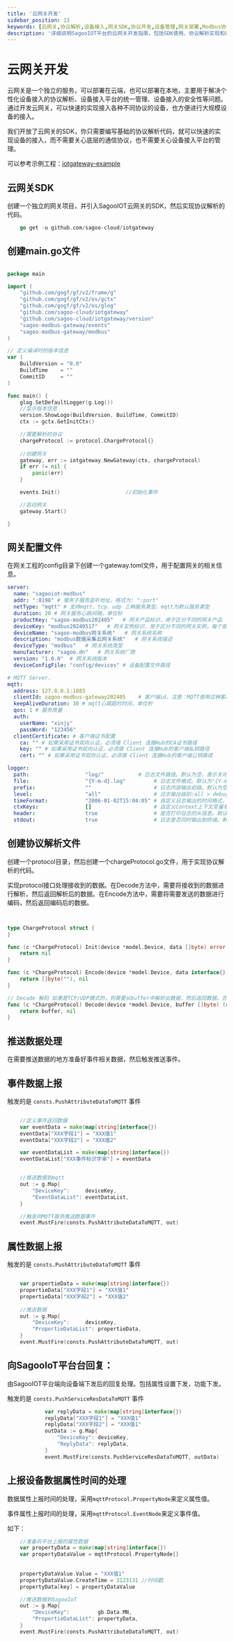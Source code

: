 ```yaml
---
title: '云网关开发'
sidebar_position: 13
keywords: [云网关,协议解析,设备接入,网关SDK,协议开发,设备管理,网关部署,Modbus协议,网关示例,物联网网关]
description: '详细说明SagooIOT平台的云网关开发指南，包括SDK使用、协议解析实现和设备接入等完整的网关开发流程。'
---
```


# 云网关开发
云网关是一个独立的服务，可以部署在云端，也可以部署在本地，主要用于解决个性化设备接入的协议解析、设备接入平台的统一管理、设备接入的安全性等问题。
通过开发云网关，可以快速的实现接入各种不同协议的设备，也方便进行大规模设备的接入。

我们开放了云网关的SDK，你只需要编写基础的协议解析代码，就可以快速的实现设备的接入，而不需要关心底层的通信协议，也不需要关心设备接入平台的管理。

可以参考示例工程：[iotgateway-example](https://github.com/sagoo-cloud/iotgateway-example)

## 云网关SDK

创建一个独立的网关项目，并引入SagooIOT云网关的SDK，然后实现协议解析的代码。


```go
    go get -u github.com/sagoo-cloud/iotgateway
```


## 创建main.go文件

```go

package main

import (
	"github.com/gogf/gf/v2/frame/g"
	"github.com/gogf/gf/v2/os/gctx"
	"github.com/gogf/gf/v2/os/glog"
	"github.com/sagoo-cloud/iotgateway"
	"github.com/sagoo-cloud/iotgateway/version"
	"sagoo-modbus-gateway/events"
	"sagoo-modbus-gateway/modbus"
)

// 定义编译时的版本信息
var (
	BuildVersion = "0.0"
	BuildTime    = ""
	CommitID     = ""
)

func main() {
	glog.SetDefaultLogger(g.Log())
	//显示版本信息
	version.ShowLogo(BuildVersion, BuildTime, CommitID)
	ctx := gctx.GetInitCtx()

    //需要解析的协议
	chargeProtocol := protocol.ChargeProtocol{}
	
	//创建网关
	gateway, err := iotgateway.NewGateway(ctx, chargeProtocol)
	if err != nil {
		panic(err)
	}

	events.Init()                     //初始化事件

	//启动网关
	gateway.Start()

}

```
## 网关配置文件

在网关工程的config目录下创建一个gateway.toml文件，用于配置网关的相关信息。

```yaml
server:
  name: "sagooiot-modbus"
  addr: ":8198" # 服务于服务监听地址，格式为: ":port"
  netType: "mqtt" # 支持mqtt、tcp、udp 三种服务类型，mqtt为默认服务类型
  duration: 20 # 网关服务心跳间隔，单位秒
  productKey: "sagoo-modbus202405"   # 网关产品标识，用于区分不同的网关产品
  deviceKey: "modbus20240517"   # 网关实例标识，用于区分不同的网关实例，每个部署的网关实例必须唯一，用于在平台上添加这个网关设备标识
  deviceName: "sagoo-modbus网关系统"   # 网关系统名称
  description: "modbus数据采集云网关系统"   # 网关系统描述
  deviceType: "modbus"   # 网关系统类型
  manufacturer: "sagoo.dn"   # 网关系统厂商
  version: "1.0.0"  # 网关系统版本
  deviceConfigFile: "config/devices" # 设备配置文件路径

# MQTT Server.
mqtt:
  address: 127.0.0.1:1883
  clientId: sagoo-modbus-gateway202405    # 客户端id，注意：MQTT使用过种客户端id不能重复
  keepAliveDuration: 30 # mqtt心跳超时时间，单位秒
  qos: 1 # 服务质量
  auth:
    userName: "xinjy"
    passWord: "123456"
  clientCertificate: # 客户端证书配置
    ca: "" # 如果采用证书双向认证，必须填 Client 连接Hub的CA证书路径
    key: "" # 如果采用证书双向认证，必须填 Client 连接Hub的客户端私钥路径
    cert: "" # 如果采用证书双向认证，必须填 Client 连接Hub的客户端公钥路径

logger:
  path:                  "log/"           # 日志文件路径。默认为空，表示关闭，仅输出到终端
  file:                  "{Y-m-d}.log"         # 日志文件格式。默认为"{Y-m-d}.log"
  prefix:                ""                    # 日志内容输出前缀。默认为空
  level:                 "all"                 # 日志输出级别:all > debug > info > warn > error 生成环境建议使用info
  timeFormat:            "2006-01-02T15:04:05" # 自定义日志输出的时间格式，使用Golang标准的时间格式配置
  ctxKeys:               []                    # 自定义Context上下文变量名称，自动打印Context的变量到日志中。默认为空
  header:                true                  # 是否打印日志的头信息。默认true
  stdout:                true                  # 日志是否同时输出到终端。默认true

```


## 创建协议解析文件

创建一个protocol目录，然后创建一个chargeProtocol.go文件，用于实现协议解析的代码。

实现protocol接口处理接收到的数据。在Decode方法中，需要将接收到的数据进行解析，然后返回解析后的数据。在Encode方法中，需要将需要发送的数据进行编码，然后返回编码后的数据。

```go


type ChargeProtocol struct {
}

func (c *ChargeProtocol) Init(device *model.Device, data []byte) error {
	return nil
}

func (c *ChargeProtocol) Encode(device *model.Device, data interface{}, param ...string) (res []byte, err error) {
	return []byte(""), nil
}

// Decode 解码 如果是TCP/UDP模式的，则需要从buffer中解析出数据，然后返回数据。否则实现自己的方法
func (c *ChargeProtocol) Decode(device *model.Device, buffer []byte) (res []byte, err error) {
	return buffer, nil
}


```

## 推送数据处理

在需要推送数据的地方准备好事件相关数据，然后触发推送事件。

## 事件数据上报

触发的是 `consts.PushAttributeDataToMQTT` 事件


```go

	//定义事件返回数据
	var eventData = make(map[string]interface{})
	eventData["XXX字段1"] = "XXX值1"
	eventData["XXX字段2"] = "XXX值2"

	var eventDataList = make(map[string]interface{})
	eventDataList["XXX事件标识字串"] = eventData


	//推送数据到mqtt
	out := g.Map{
		"DeviceKey":     deviceKey,
		"EventDataList": eventDataList,
	}

	//触发向MQTT服务推送数据事件
	event.MustFire(consts.PushAttributeDataToMQTT, out) 

```
## 属性数据上报

触发的是 `consts.PushAttributeDataToMQTT` 事件

```go

	var propertieData = make(map[string]interface{})
	propertieData["XXX字段1"] = "XXX值1"
	propertieData["XXX字段2"] = "XXX值2"
	
	//推送数据
	out := g.Map{
		"DeviceKey":     deviceKey,
		"PropertieDataList": propertieData,
	}
	event.MustFire(consts.PushAttributeDataToMQTT, out)

```

## 向SagooIoT平台台回复：

由SagooIOT平台端向设备端下发后的回复处理。包括属性设置下发，功能下发。

触发的是 `consts.PushServiceResDataToMQTT` 事件

```go
			var replyData = make(map[string]interface{})
            replyData["XXX字段1"] = "XXX值1"
            replyData["XXX字段2"] = "XXX值1"
			outData := g.Map{
				"DeviceKey": deviceKey,
				"ReplyData": replyData,
			}
			event.MustFire(consts.PushServiceResDataToMQTT, outData)
```

## 上报设备数据属性时间的处理

数据属性上报时间的处理，采用`mqttProtocol.PropertyNode`来定义属性值。

事件属性上报时间的处理，采用`mqttProtocol.EventNode`来定义事件值。

如下：

```go
	//准备向平台上报的属性数据
	var propertyData = make(map[string]interface{})
	var propertyDataValue = mqttProtocol.PropertyNode{}
	
	
    propertyDataValue.Value = "XXX值1"
    propertyDataValue.CreateTime = 3123131 //时间戳
    propertyData[key] = propertyDataValue

	//推送数据到SagooIoT
	out := g.Map{
		"DeviceKey":         gb.Data.MN,
		"PropertieDataList": propertyData,
	}
	event.MustFire(consts.PushAttributeDataToMQTT, out)
